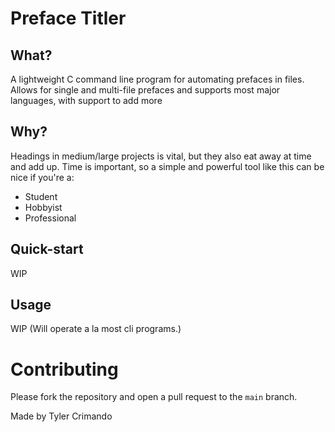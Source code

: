 # Preface Titler

## What?
A lightweight C command line program for automating prefaces in files. Allows for single and multi-file prefaces and supports most major languages, with support to add more

## Why?
Headings in medium/large projects is vital, but they also eat away at time and add up. Time is important, so a simple and powerful tool like this can be nice if you're a:
 - Student
 - Hobbyist
 - Professional

## Quick-start
WIP

## Usage
WIP
(Will operate a la most cli programs.)

# Contributing
Please fork the repository and open a pull request to the `main` branch.


Made by Tyler Crimando
